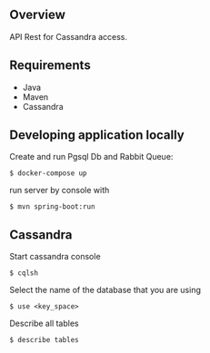 
## Overview
API Rest for Cassandra access.

## Requirements
- Java
- Maven
- Cassandra

## Developing application locally
Create and run Pgsql Db and Rabbit Queue:
``` 
$ docker-compose up
```
run server by console with
```
$ mvn spring-boot:run
```
## Cassandra
Start cassandra console
```
$ cqlsh
```

Select the name of the database that you are using
```
$ use <key_space>
```
Describe all tables
```
$ describe tables
```